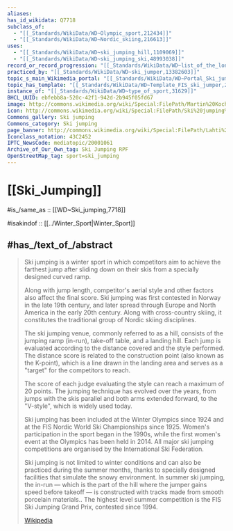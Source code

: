 ```yaml
---
aliases:
has_id_wikidata: Q7718
subclass_of:
  - "[[_Standards/WikiData/WD~Olympic_sport,212434]]"
  - "[[_Standards/WikiData/WD~Nordic_skiing,216613]]"
uses:
  - "[[_Standards/WikiData/WD~ski_jumping_hill,1109069]]"
  - "[[_Standards/WikiData/WD~ski_jumping_ski,48993038]]"
record_or_record_progression: "[[_Standards/WikiData/WD~list_of_the_longest_ski_jumps,2292241]]"
practiced_by: "[[_Standards/WikiData/WD~ski_jumper,13382603]]"
topic_s_main_Wikimedia_portal: "[[_Standards/WikiData/WD~Portal_Ski_jumping,18117323]]"
topic_has_template: "[[_Standards/WikiData/WD~Template_FIS_ski_jumper,28851962]]"
instance_of: "[[_Standards/WikiData/WD~type_of_sport,31629]]"
BHCL_UUID: ebfebb8a-520c-42f1-942d-2b945f05fd67
image: http://commons.wikimedia.org/wiki/Special:FilePath/Martin%20Koch%20World%20Cup%20Ski%20flying%20Vikersund%202011.jpg
icon: http://commons.wikimedia.org/wiki/Special:FilePath/Ski%20jumping%20pictogram.svg
Commons_gallery: Ski jumping
Commons_category: Ski jumping
page_banner: http://commons.wikimedia.org/wiki/Special:FilePath/Lahti%20banner%20ski%20jumps.jpg
Iconclass_notation: 43C2452
IPTC_NewsCode: mediatopic/20001061
Archive_of_Our_Own_tag: Ski Jumping RPF
OpenStreetMap_tag: sport=ski_jumping
---
```


# [[Ski_Jumping]] 

#is_/same_as :: [[WD~Ski_jumping,7718]] 

#isakindof :: [[../Winter_Sport|Winter_Sport]]  

## #has_/text_of_/abstract 

> Ski jumping is a winter sport in which competitors aim to achieve the farthest jump 
> after sliding down on their skis from a specially designed curved ramp. 
> 
> Along with jump length, competitor's aerial style and other factors also affect the final score. 
> Ski jumping was first contested in Norway in the late 19th century, 
> and later spread through Europe and North America in the early 20th century. 
> Along with cross-country skiing, it constitutes the traditional group of Nordic skiing disciplines.
>
> The ski jumping venue, commonly referred to as a hill, consists of the jumping ramp (in-run), 
> take-off table, and a landing hill. Each jump is evaluated according to the distance covered and the style performed. The distance score is related to the construction point (also known as the K-point), which is a line drawn in the landing area and serves as a "target" for the competitors to reach.
>
> The score of each judge evaluating the style can reach a maximum of 20 points. The jumping technique has evolved over the years, from jumps with the skis parallel and both arms extended forward, to the "V-style", which is widely used today.
>
> Ski jumping has been included at the Winter Olympics since 1924 and at the FIS Nordic World Ski Championships since 1925. Women's participation in the sport began in the 1990s, while the first women's event at the Olympics has been held in 2014. All major ski jumping competitions are organised by the International Ski Federation.
>
> Ski jumping is not limited to winter conditions and can also be practiced during the summer months, thanks to specially designed facilities that simulate the snowy environment. In summer ski jumping, the in-run — which is the part of the hill where the jumper gains speed before takeoff — is constructed with tracks made from smooth porcelain materials.. The highest level summer competition is the FIS Ski Jumping Grand Prix, contested since 1994.
>
> [Wikipedia](https://en.wikipedia.org/wiki/Ski%20jumping) 

